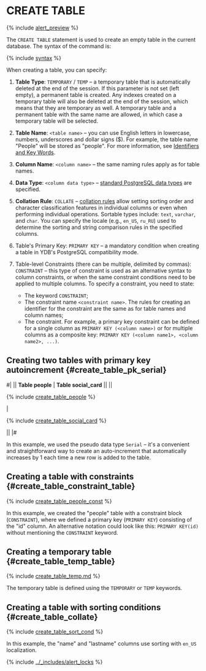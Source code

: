 # CREATE TABLE


{% include [alert_preview](../_includes/alert_preview.md) %}


The `CREATE TABLE` statement is used to create an empty table in the current database. The syntax of the command is:


{% include [syntax](../_includes/statements/create_table/syntax.md) %}


When creating a table, you can specify:

1. **Table Type**: `TEMPORARY` / `TEMP` – a temporary table that is automatically deleted at the end of the session. If this parameter is not set (left empty), a permanent table is created. Any indexes created on a temporary table will also be deleted at the end of the session, which means that they are temporary as well. A temporary table and a permanent table with the same name are allowed, in which case a temporary table will be selected.
2. **Table Name**: `<table name>` – you can use English letters in lowercase, numbers, underscores and dollar signs ($). For example, the table name "People" will be stored as "people". For more information, see [Identifiers and Key Words](https://www.postgresql.org/docs/current/sql-syntax-lexical.html#SQL-SYNTAX-IDENTIFIERS).
3. **Column Name**: `<column name>` – the same naming rules apply as for table names.
4. **Data Type**: `<column data type>` – [standard PostgreSQL data types](https://www.postgresql.org/docs/14/datatype.html) are specified.
5. **Collation Rule**: `COLLATE` – [collation rules](https://www.postgresql.org/docs/current/collation.html) allow setting sorting order and character classification features in individual columns or even when performing individual operations. Sortable types include: `text`, `varchar`, and `char`. You can specify the locale (e.g., `en_US`, `ru_RU`) used to determine the sorting and string comparison rules in the specified columns.
6. Table's Primary Key: `PRIMARY KEY` – a mandatory condition when creating a table in YDB's PostgreSQL compatibility mode.
7. Table-level Constraints (there can be multiple, delimited by commas): `CONSTRAINT` – this type of constraint is used as an alternative syntax to column constraints, or when the same constraint conditions need to be applied to multiple columns. To specify a constraint, you need to state:

    + The keyword `CONSTRAINT`;
    + The constraint name `<constraint name>`. The rules for creating an identifier for the constraint are the same as for table names and column names;
    + The constraint. For example, a primary key constraint can be defined for a single column as `PRIMARY KEY (<column name>)` or for multiple columns as a composite key: `PRIMARY KEY (<column name1>, <column name2>, ...)`.


## Creating two tables with primary key autoincrement {#create_table_pk_serial}

#|
|| **Table people** | **Table social_card** ||
||


{% include [create_table_people](../_includes/statements/create_table/create_table_people.md) %}

|

{% include [create_table_social_card](../_includes/statements/create_table/create_table_social_card.md) %}

||
|#


In this example, we used the pseudo data type `Serial` – it's a convenient and straightforward way to create an auto-increment that automatically increases by 1 each time a new row is added to the table.


## Creating a table with constraints {#create_table_constraint_table}

{% include [create_table_people_const](../_includes/statements/create_table/create_table_people_const.md) %}

In this example, we created the "people" table with a constraint block (`CONSTRAINT`), where we defined a primary key (`PRIMARY KEY`) consisting of the "id" column. An alternative notation could look like this: `PRIMARY KEY(id)` without mentioning the `CONSTRAINT` keyword.


## Creating a temporary table {#create_table_temp_table}

{% include [create_table_temp.md](../_includes/statements/create_table/create_table_temp.md) %}

The temporary table is defined using the `TEMPORARY` or `TEMP` keywords.


## Creating a table with sorting conditions {#create_table_collate}

{% include [create_table_sort_cond](../_includes/statements/create_table/create_table_sort_cond.md) %}

In this example, the "name" and "lastname" columns use sorting with `en_US` localization.

{% include [../_includes/alert_locks](../_includes/alert_locks.md) %}
